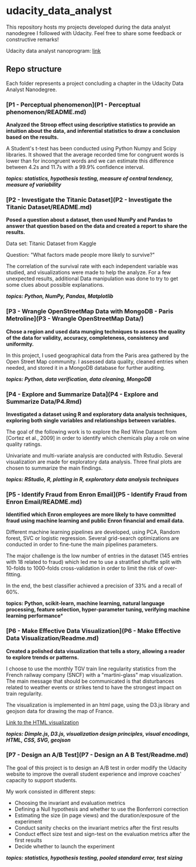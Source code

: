 # udacity_data_analyst

This repository hosts my projects developed during the data analyst nanodegree I followed with Udacity.
Feel free to share some feedback or constructive remarks!

Udacity data analyst nanoprogram: [link](https://www.udacity.com/course/data-analyst-nanodegree--nd002)


## Repo structure

Each folder represents a project concluding a chapter in the Udacity Data Analyst Nanodegree.

### [P1 - Perceptual phenomenon](P1 - Perceptual phenomenon/README.md)

**Analyzed the Stroop effect using descriptive statistics to provide an intuition about the data, and inferential statistics to draw a conclusion based on the results.**

A Student's t-test has been conducted using Python Numpy and Scipy libraries. It showed that the average recorded time for congruent words is lower than for incongruent words and we can estimate this difference between 4.2s and 11.7s with a 99.9% confidence interval.

***topics: statistics, hypothesis testing, measure of central tendency, measure of variability***

### [P2 - Investigate the Titanic Dataset](P2 - Investigate the Titanic Dataset/README.md)

**Posed a question about a dataset, then used NumPy and Pandas to answer that question based on the data and created a report to share the results.**

Data set: Titanic Dataset from Kaggle

Question: "What factors made people more likely to survive?"

The correlation of the survival rate with each independent variable was studied, and visualizations were made to help the analyze. For a few unexpected results, additional Data manipulation was done to try to get some clues about possible explanations.

***topics: Python, NumPy, Pandas, Matplotlib***

### [P3 - Wrangle OpenStreetMap Data with MongoDB - Paris Metroline](P3 - Wrangle OpenStreetMap Data/)

**Chose a region and used data munging techniques to assess the quality of the data for validity, accuracy, completeness, consistency and uniformity.**

In this project, I used geographical data from the Paris area gathered by the Open Street Map community. I assessed data quality, cleaned entries when needed, and stored it in a MongoDB database for further auditing.

***topics: Python, data verification, data cleaning, MongoDB***

### [P4 - Explore and Summarize Data](P4 - Explore and Summarize Data/P4.Rmd)

**Investigated a dataset using R and exploratory data analysis techniques, exploring both single variables and relationships between variables.**

The goal of the following work is to explore the Red Wine Dataset from [Cortez et al., 2009] in order to identify which chemicals play a role on wine quality ratings.

Univariate and multi-variate analysis are conducted with Rstudio. Several visualization are made for exploratory data analysis. Three final plots are chosen to summarize the main findings. 

***topics: RStudio, R, plotting in R, exploratory data analysis techniques***

### [P5 - Identify Fraud from Enron Email](P5 - Identify Fraud from Enron Email/README.md)

**Identified which Enron employees are more likely to have committed fraud using machine learning and public Enron financial and email data.**


Different machine learning pipelines are developed, using PCA, Random forest, SVC or logistic regression. Several grid-search optimizations are conducted in order to fine-tune the main pipelines parameters.

The major challenge is the low number of entries in the dataset (145 entries with 18 related to fraud) which led me to use a stratified shuffle split with 10-folds to 1000-folds cross-validation in order to limit the risk of over-fitting.

In the end, the best classifier achieved a precision of 33% and a recall of 60%.

**topics: Python, scikit-learn, machine learning, natural language processing, feature selection, hyper-parameter tuning, verifying machine learning performance***

### [P6 - Make Effective Data Visualization](P6 - Make Effective Data Visualization/Readme.md)

**Created a polished data visualization that tells a story, allowing a reader to explore trends or patterns.**

I choose to use the monthly TGV train line regularity statistics from the French railway company (SNCF) with a "martini-glass" map visualization. The main message that should be communicated is that disturbances related to weather events or strikes tend to have the strongest impact on train regularity.

The visualization is implemented in an html page, using the D3.js library and geojson data for drawing the map of France.

[Link to the HTML visualization](http://aureliengervasi.github.io/udacity_data_analist/P6/index.html)

***topics: Dimple.js, D3.js, visualization design principles, visual encodings, HTML, CSS, SVG, geojson***

### [P7 - Design an A/B Test](P7 - Design an A B Test/Readme.md)

The goal of this project is to design an A/B test in order modify the Udacity website to improve the overall student experience and improve coaches' capacity to support students.

My work consisted in different steps:
- Choosing the invariant and evaluation metrics
- Defining a Null hypothesis and whether to use the Bonferroni correction
- Estimating the size (in page views) and the duration/exposure of the experiment
- Conduct sanity checks on the invariant metrics after the first results
- Conduct effect size test and sign-test on the evaluation metrics after the first results
- Decide whether to launch the experiment

***topics: statistics, hypothesis testing, pooled standard error, test sizing***
	